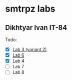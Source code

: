 # smtrpz labs 
## Dikhtyar Ivan IT-84


Todo:
- [x] [Lab 3 (variant 2)](./lab3/examples.ipynb)
- [x] [Lab 6](./lab6/)
- [x] [Lab 4](./lab4/)
- [ ] Lab 7
- [ ] Lab 8
